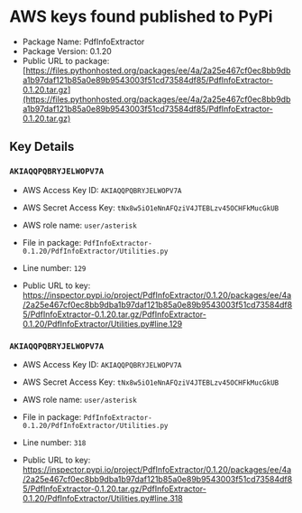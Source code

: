 # AWS keys found published to PyPi

* Package Name: PdfInfoExtractor
* Package Version: 0.1.20
* Public URL to package: [https://files.pythonhosted.org/packages/ee/4a/2a25e467cf0ec8bb9dba1b97daf121b85a0e89b9543003f51cd73584df85/PdfInfoExtractor-0.1.20.tar.gz](https://files.pythonhosted.org/packages/ee/4a/2a25e467cf0ec8bb9dba1b97daf121b85a0e89b9543003f51cd73584df85/PdfInfoExtractor-0.1.20.tar.gz)

## Key Details

### `AKIAQQPQBRYJELWOPV7A`

* AWS Access Key ID: `AKIAQQPQBRYJELWOPV7A`
* AWS Secret Access Key: `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` 
* AWS role name: `user/asterisk`
* File in package: `PdfInfoExtractor-0.1.20/PdfInfoExtractor/Utilities.py`
* Line number: `129`

* Public URL to key: https://inspector.pypi.io/project/PdfInfoExtractor/0.1.20/packages/ee/4a/2a25e467cf0ec8bb9dba1b97daf121b85a0e89b9543003f51cd73584df85/PdfInfoExtractor-0.1.20.tar.gz/PdfInfoExtractor-0.1.20/PdfInfoExtractor/Utilities.py#line.129



### `AKIAQQPQBRYJELWOPV7A`

* AWS Access Key ID: `AKIAQQPQBRYJELWOPV7A`
* AWS Secret Access Key: `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` 
* AWS role name: `user/asterisk`
* File in package: `PdfInfoExtractor-0.1.20/PdfInfoExtractor/Utilities.py`
* Line number: `318`

* Public URL to key: https://inspector.pypi.io/project/PdfInfoExtractor/0.1.20/packages/ee/4a/2a25e467cf0ec8bb9dba1b97daf121b85a0e89b9543003f51cd73584df85/PdfInfoExtractor-0.1.20.tar.gz/PdfInfoExtractor-0.1.20/PdfInfoExtractor/Utilities.py#line.318


